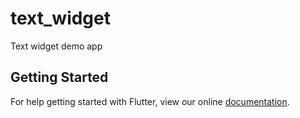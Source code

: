 # text_widget

Text widget demo app

## Getting Started

For help getting started with Flutter, view our online
[documentation](https://flutter.io/).
